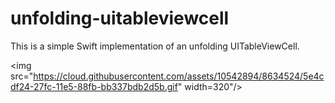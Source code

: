 # unfolding-uitableviewcell
This is a simple Swift implementation of an unfolding UITableViewCell.

<img src="https://cloud.githubusercontent.com/assets/10542894/8634524/5e4cdf24-27fc-11e5-88fb-bb337bdb2d5b.gif" width=320"/>
